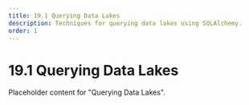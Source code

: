 ```yaml
---
title: 19.1 Querying Data Lakes
description: Techniques for querying data lakes using SQLAlchemy.
order: 1
---
```


# 19.1 Querying Data Lakes

Placeholder content for "Querying Data Lakes".
